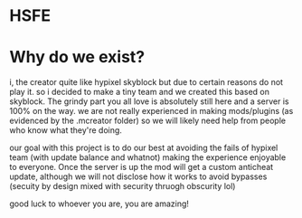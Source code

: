 # HSFE
# Why do we exist?
i, the creator quite like hypixel skyblock but due to certain reasons do not play it.
so i decided to make a tiny team and we created this based on skyblock. The grindy part you all love is absolutely still here and a server is 100% on the way.
we are not really experienced in making mods/plugins (as evidenced by the .mcreator folder) so we will likely need help from people who know what they're doing.

our goal with this project is to do our best at avoiding the fails of hypixel team (with update balance and whatnot) making the experience enjoyable to everyone.
Once the server is up the mod will get a custom anticheat update, although we will not disclose how it works to avoid bypasses (secuity by design mixed with security thruogh obscurity lol)

good luck to whoever you are, you are amazing!
